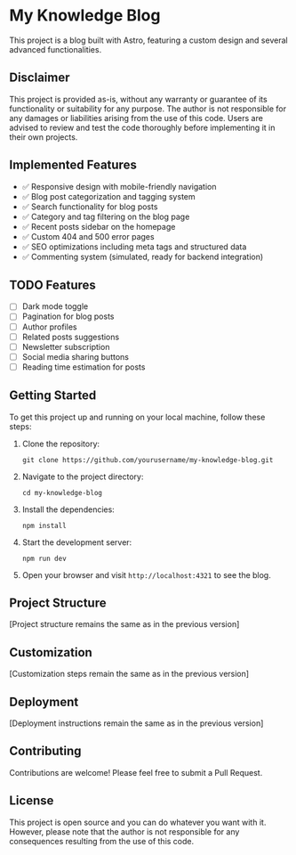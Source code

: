 
# My Knowledge Blog

This project is a blog built with Astro, featuring a custom design and several advanced functionalities.

## Disclaimer

This project is provided as-is, without any warranty or guarantee of its functionality or suitability for any purpose. The author is not responsible for any damages or liabilities arising from the use of this code. Users are advised to review and test the code thoroughly before implementing it in their own projects.

## Implemented Features

- ✅ Responsive design with mobile-friendly navigation
- ✅ Blog post categorization and tagging system
- ✅ Search functionality for blog posts
- ✅ Category and tag filtering on the blog page
- ✅ Recent posts sidebar on the homepage
- ✅ Custom 404 and 500 error pages
- ✅ SEO optimizations including meta tags and structured data
- ✅ Commenting system (simulated, ready for backend integration)

## TODO Features

- [ ] Dark mode toggle
- [ ] Pagination for blog posts
- [ ] Author profiles
- [ ] Related posts suggestions
- [ ] Newsletter subscription
- [ ] Social media sharing buttons
- [ ] Reading time estimation for posts

## Getting Started

To get this project up and running on your local machine, follow these steps:

1. Clone the repository:
   ```
   git clone https://github.com/yourusername/my-knowledge-blog.git
   ```

2. Navigate to the project directory:
   ```
   cd my-knowledge-blog
   ```

3. Install the dependencies:
   ```
   npm install
   ```

4. Start the development server:
   ```
   npm run dev
   ```

5. Open your browser and visit `http://localhost:4321` to see the blog.

## Project Structure

[Project structure remains the same as in the previous version]

## Customization

[Customization steps remain the same as in the previous version]

## Deployment

[Deployment instructions remain the same as in the previous version]

## Contributing

Contributions are welcome! Please feel free to submit a Pull Request.

## License

This project is open source and you can do whatever you want with it. However, please note that the author is not responsible for any consequences resulting from the use of this code.